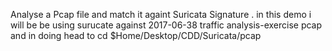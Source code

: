 Analyse a Pcap file and match it againt Suricata Signature . in this demo i will be be using surucate against 2017-06-38 traffic analysis-exercise pcap and in doing head to 
cd $Home/Desktop/CDD/Suricata/pcap
